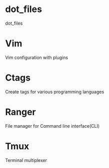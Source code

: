 # dot_files
dot_files

# Vim
Vim configuration with plugins

# Ctags
Create tags for various programming languages

# Ranger
File manager for Command line interface(CLI)

# Tmux
Terminal multiplexer
